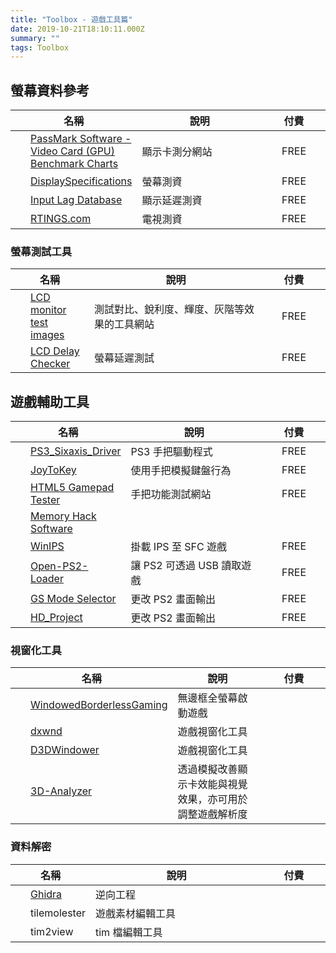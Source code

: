 ```yaml
---
title: "Toolbox - 遊戲工具篇"
date: 2019-10-21T18:10:11.000Z
summary: ""
tags: Toolbox
---
```


<style>
table {
  width: 100%;
}
table td:nth-child(1) {
  width: 25%;
  padding-left: 2em;
}
table td:nth-child(3) {
  width: 20%;
  text-align: center;
}
</style>

## 螢幕資料參考

| 名稱                                                                                                     | 說明           | 付費 |
| -------------------------------------------------------------------------------------------------------- | -------------- | ---- |
| [PassMark Software - Video Card (GPU) Benchmark Charts](https://www.videocardbenchmark.net/gpu_list.php) | 顯示卡測分網站 | FREE |
| [DisplaySpecifications](https://www.displayspecifications.com/en)                                        | 螢幕測資       | FREE |
| [Input Lag Database](https://displaylag.com/display-database/)                                           | 顯示延遲測資   | FREE |
| [RTINGS.com](https://www.rtings.com/)                                                                    | 電視測資       | FREE |

### 螢幕測試工具

| 名稱                                                                 | 說明                                         | 付費 |
| -------------------------------------------------------------------- | -------------------------------------------- | ---- |
| [LCD monitor test images](http://www.lagom.nl/lcd-test/)             | 測試對比、銳利度、輝度、灰階等效果的工具網站 | FREE |
| [LCD Delay Checker](http://bygzam.seesaa.net/article/110314791.html) | 螢幕延遲測試                                 | FREE |

## 遊戲輔助工具

| 名稱                                                                                | 說明                       | 付費 |
| ----------------------------------------------------------------------------------- | -------------------------- | ---- |
| [PS3_Sixaxis_Driver](http://blog.livedoor.jp/ebiflynageruyo/archives/38271889.html) | PS3 手把驅動程式           | FREE |
| [JoyToKey](https://joytokey.net/en/)                                                | 使用手把模擬鍵盤行為       | FREE |
| [HTML5 Gamepad Tester](http://html5gamepad.com/)                                    | 手把功能測試網站           | FREE |
| [Memory Hack Software](http://memoryhacking.com/)                                   |                            |      |
| [WinIPS](http://fuji.drillspirits.net/winips/)                                      | 掛載 IPS 至 SFC 遊戲       | FREE |
| [Open-PS2-Loader](https://github.com/ifcaro/Open-PS2-Loader)                        | 讓 PS2 可透過 USB 讀取遊戲 | FREE |
| [GS Mode Selector](https://www21.atwiki.jp/improper_code/sp/pages/85.html)          | 更改 PS2 畫面輸出          | FREE |
| [HD_Project](https://www21.atwiki.jp/improper_code/sp/pages/69.html)                | 更改 PS2 畫面輸出          | FREE |

### 視窗化工具

| 名稱                                                                                             | 說明                                                     | 付費 |
| ------------------------------------------------------------------------------------------------ | -------------------------------------------------------- | ---- |
| [WindowedBorderlessGaming](https://westechsolutions.net/sites/WindowedBorderlessGaming/download) | 無邊框全螢幕啟動遊戲                                     |      |
| [dxwnd](https://www.majorgeeks.com/files/details/dxwnd.html)                                     | 遊戲視窗化工具                                           |      |
| [D3DWindower](https://ux.getuploader.com/Honihoni_Republic/download/21)                          | 遊戲視窗化工具                                           |      |
| [3D-Analyzer](http://www.3dfxzone.it/dir/tools/3d_analyze/index.php)                             | 透過模擬改善顯示卡效能與視覺效果，亦可用於調整遊戲解析度 |      |

### 資料解密

| 名稱                              | 說明             | 付費 |
| --------------------------------- | ---------------- | ---- |
| [Ghidra](https://ghidra-sre.org/) | 逆向工程         |      |
| tilemolester                      | 遊戲素材編輯工具 |      |
| tim2view                          | tim 檔編輯工具   |      |
